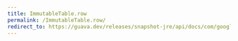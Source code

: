 ```yaml
---
title: ImmutableTable.row
permalink: /ImmutableTable.row/
redirect_to: https://guava.dev/releases/snapshot-jre/api/docs/com/google/common/collect/ImmutableTable.html#row-R-
---
```

